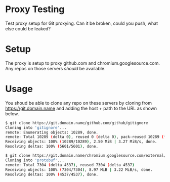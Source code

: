 # Proxy Testing

Test proxy setup for Git proxying. Can it be broken, could you push, what else could be leaked?

# Setup

The proxy is setup to proxy github.com and chromium.googlesource.com. Any repos on those servers *should* be available.

# Usage

You shoud be able to clone any repo on these servers by cloning from https://git.domain.name and adding the host + path to the URL as shown below.

```bash
$ git clone https://git.domain.name/github.com/github/gitignore
Cloning into 'gitignore'...
remote: Enumerating objects: 10289, done.
remote: Total 10289 (delta 0), reused 0 (delta 0), pack-reused 10289 (from 1)
Receiving objects: 100% (10289/10289), 2.50 MiB | 3.27 MiB/s, done.
Resolving deltas: 100% (5601/5601), done.

$ git clone https://git.domain.name/chromium.googlesource.com/external/github.com/golang/protobuf
Cloning into 'protobuf'...
remote: Total 7304 (delta 4537), reused 7304 (delta 4537)
Receiving objects: 100% (7304/7304), 8.97 MiB | 3.22 MiB/s, done.
Resolving deltas: 100% (4537/4537), done.
```
